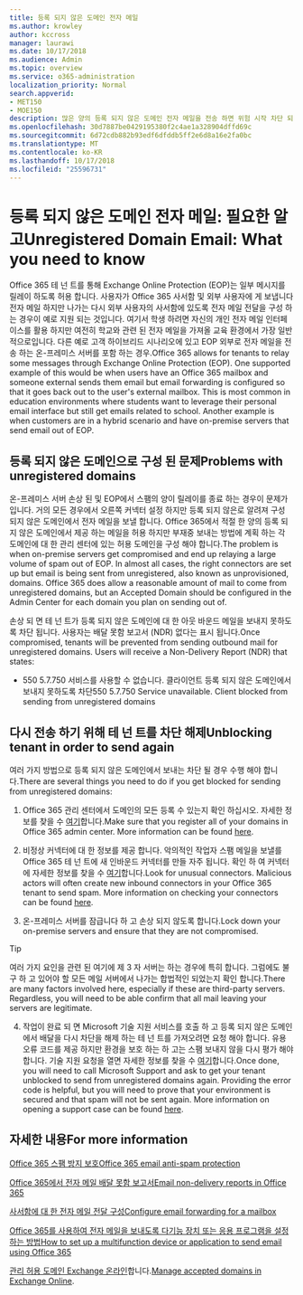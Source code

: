 ```yaml
---
title: 등록 되지 않은 도메인 전자 메일
ms.author: krowley
author: kccross
manager: laurawi
ms.date: 10/17/2018
ms.audience: Admin
ms.topic: overview
ms.service: o365-administration
localization_priority: Normal
search.appverid:
- MET150
- MOE150
description: 많은 양의 등록 되지 않은 도메인 전자 메일을 전송 하면 위험 시작 차단 되는 전자 메일을 실행 합니다. 자세한 내용은이 문서를 읽어보십시오.
ms.openlocfilehash: 30d7887be0429195380f2c4ae1a328904dffd69c
ms.sourcegitcommit: 6d72cdb882b93edf6dfddb5ff2e6d8a16e2fa0bc
ms.translationtype: MT
ms.contentlocale: ko-KR
ms.lasthandoff: 10/17/2018
ms.locfileid: "25596731"
---
```

# <a name="unregistered-domain-email-what-you-need-to-know"></a><span data-ttu-id="8d547-104">등록 되지 않은 도메인 전자 메일: 필요한 알고</span><span class="sxs-lookup"><span data-stu-id="8d547-104">Unregistered Domain Email: What you need to know</span></span>

<span data-ttu-id="8d547-p102">Office 365 테 넌 트를 통해 Exchange Online Protection (EOP)는 일부 메시지를 릴레이 하도록 허용 합니다. 사용자가 Office 365 사서함 및 외부 사용자에 게 보냅니다 전자 메일 하지만 나가는 다시 외부 사용자의 사서함에 있도록 전자 메일 전달을 구성 하는 경우이 예로 지원 되는 것입니다. 여기서 학생 하려면 자신의 개인 전자 메일 인터페이스를 활용 하지만 여전히 학교와 관련 된 전자 메일을 가져올 교육 환경에서 가장 일반적으로입니다. 다른 예로 고객 하이브리드 시나리오에 있고 EOP 외부로 전자 메일을 전송 하는 온-프레미스 서버를 포함 하는 경우.</span><span class="sxs-lookup"><span data-stu-id="8d547-p102">Office 365 allows for tenants to relay some messages through Exchange Online Protection (EOP). One supported example of this would be when users have an Office 365 mailbox and someone external sends them email but email forwarding is configured so that it goes back out to the user's external mailbox. This is most common in education environments where students want to leverage their personal email interface but still get emails related to school. Another example is when customers are in a hybrid scenario and have on-premise servers that send email out of EOP.</span></span>

## <a name="problems-with-unregistered-domains"></a><span data-ttu-id="8d547-109">등록 되지 않은 도메인으로 구성 된 문제</span><span class="sxs-lookup"><span data-stu-id="8d547-109">Problems with unregistered domains</span></span>

<span data-ttu-id="8d547-p103">온-프레미스 서버 손상 된 및 EOP에서 스팸의 양이 릴레이를 종료 하는 경우이 문제가입니다. 거의 모든 경우에서 오른쪽 커넥터 설정 하지만 등록 되지 않은로 알려져 구성 되지 않은 도메인에서 전자 메일을 보낼 합니다. Office 365에서 적절 한 양의 등록 되지 않은 도메인에서 제공 하는 메일을 허용 하지만 부재중 보내는 방법에 계획 하는 각 도메인에 대 한 관리 센터에 있는 허용 도메인을 구성 해야 합니다.</span><span class="sxs-lookup"><span data-stu-id="8d547-p103">The problem is when on-premise servers get compromised and end up relaying a large volume of spam out of EOP. In almost all cases, the right connectors are set up but email is being sent from unregistered, also known as unprovisioned, domains. Office 365 does allow a reasonable amount of mail to come from unregistered domains, but an Accepted Domain should be configured in the Admin Center for each domain you plan on sending out of.</span></span>

<span data-ttu-id="8d547-p104">손상 되 면 테 넌 트가 등록 되지 않은 도메인에 대 한 아웃 바운드 메일을 보내지 못하도록 차단 됩니다. 사용자는 배달 못함 보고서 (NDR) 없다는 표시 됩니다.</span><span class="sxs-lookup"><span data-stu-id="8d547-p104">Once compromised, tenants will be prevented from sending outbound mail for unregistered domains. Users will receive a Non-Delivery Report (NDR) that states:</span></span>

- <span data-ttu-id="8d547-p105">550 5.7.750 서비스를 사용할 수 없습니다. 클라이언트 등록 되지 않은 도메인에서 보내지 못하도록 차단</span><span class="sxs-lookup"><span data-stu-id="8d547-p105">550 5.7.750 Service unavailable. Client blocked from sending from unregistered domains</span></span>

## <a name="unblocking-tenant-in-order-to-send-again"></a><span data-ttu-id="8d547-117">다시 전송 하기 위해 테 넌 트를 차단 해제</span><span class="sxs-lookup"><span data-stu-id="8d547-117">Unblocking tenant in order to send again</span></span>

<span data-ttu-id="8d547-118">여러 가지 방법으로 등록 되지 않은 도메인에서 보내는 차단 될 경우 수행 해야 합니다.</span><span class="sxs-lookup"><span data-stu-id="8d547-118">There are several things you need to do if you get blocked for sending from unregistered domains:</span></span>

1. <span data-ttu-id="8d547-p106">Office 365 관리 센터에서 도메인의 모든 등록 수 있는지 확인 하십시오. 자세한 정보를 찾을 수 [여기](https://docs.microsoft.com/en-us/exchange/mail-flow-best-practices/manage-accepted-domains/manage-accepted-domains)합니다.</span><span class="sxs-lookup"><span data-stu-id="8d547-p106">Make sure that you register all of your domains in Office 365 admin center. More information can be found [here](https://docs.microsoft.com/en-us/exchange/mail-flow-best-practices/manage-accepted-domains/manage-accepted-domains).</span></span>

2. <span data-ttu-id="8d547-p107">비정상 커넥터에 대 한 정보를 제공 합니다. 악의적인 작업자 스팸 메일을 보낼를 Office 365 테 넌 트에 새 인바운드 커넥터를 만들 자주 됩니다. 확인 하 여 커넥터에 자세한 정보를 찾을 수 [여기](https://docs.microsoft.com/en-us/powershell/module/exchange/mail-flow/get-inboundconnector?view=exchange-ps)합니다.</span><span class="sxs-lookup"><span data-stu-id="8d547-p107">Look for unusual connectors. Malicious actors will often create new inbound connectors in your Office 365 tenant to send spam. More information on checking your connectors can be found [here](https://docs.microsoft.com/en-us/powershell/module/exchange/mail-flow/get-inboundconnector?view=exchange-ps).</span></span> 

3. <span data-ttu-id="8d547-124">온-프레미스 서버를 잠급니다 하 고 손상 되지 않도록 합니다.</span><span class="sxs-lookup"><span data-stu-id="8d547-124">Lock down your on-premise servers and ensure that they are not compromised.</span></span>

> [!TIP]
> <span data-ttu-id="8d547-p108">여러 가지 요인을 관련 된 여기에 제 3 자 서버는 하는 경우에 특히 합니다. 그럼에도 불구 하 고 있어야 할 모든 메일 서버에서 나가는 합법적인 되었는지 확인 합니다.</span><span class="sxs-lookup"><span data-stu-id="8d547-p108">There are many factors involved here, especially if these are third-party servers. Regardless, you will need to be able confirm that  all mail leaving your servers are legitimate.</span></span>

4. <span data-ttu-id="8d547-p109">작업이 완료 되 면 Microsoft 기술 지원 서비스를 호출 하 고 등록 되지 않은 도메인에서 배달을 다시 차단을 해제 하는 테 넌 트를 가져오려면 요청 해야 합니다.  유용 오류 코드를 제공 하지만 환경을 보호 하는 하 고는 스팸 보내지 않을 다시 평가 해야 합니다. 기술 지원 요청을 열면 자세한 정보를 찾을 수 [여기](https://support.office.com/en-us/article/Contact-support-for-business-products-Admin-Help-32a17ca7-6fa0-4870-8a8d-e25ba4ccfd4b#ID0EAADAAA=online)합니다.</span><span class="sxs-lookup"><span data-stu-id="8d547-p109">Once done, you will need to call Microsoft Support and ask to get your tenant unblocked to send from unregistered domains again.  Providing the error code is helpful, but you will need to prove that your environment is secured and that spam will not be sent again. More information on opening a support case can be found [here](https://support.office.com/en-us/article/Contact-support-for-business-products-Admin-Help-32a17ca7-6fa0-4870-8a8d-e25ba4ccfd4b#ID0EAADAAA=online).</span></span>
  
## <a name="for-more-information"></a><span data-ttu-id="8d547-130">자세한 내용</span><span class="sxs-lookup"><span data-stu-id="8d547-130">For more information</span></span>

[<span data-ttu-id="8d547-131">Office 365 스팸 방지 보호</span><span class="sxs-lookup"><span data-stu-id="8d547-131">Office 365 email anti-spam protection</span></span>](anti-spam-protection.md)

[<span data-ttu-id="8d547-132">Office 365에서 전자 메일 배달 못함 보고서</span><span class="sxs-lookup"><span data-stu-id="8d547-132">Email non-delivery reports in Office 365</span></span>](https://support.office.com/article/email-non-delivery-reports-in-office-365-51daa6b9-2e35-49c4-a0c9-df85bf8533c3)

[<span data-ttu-id="8d547-133">사서함에 대 한 전자 메일 전달 구성</span><span class="sxs-lookup"><span data-stu-id="8d547-133">Configure email forwarding for a mailbox</span></span>](https://docs.microsoft.com/en-us/exchange/recipients-in-exchange-online/manage-user-mailboxes/configure-email-forwarding)

[<span data-ttu-id="8d547-134">Office 365를 사용하여 전자 메일을 보내도록 다기능 장치 또는 응용 프로그램을 설정하는 방법</span><span class="sxs-lookup"><span data-stu-id="8d547-134">How to set up a multifunction device or application to send email using Office 365</span></span>](https://support.office.com/en-us/article/How-to-set-up-a-multifunction-device-or-application-to-send-email-using-Office-365-69f58e99-c550-4274-ad18-c805d654b4c4)

<span data-ttu-id="8d547-135">[관리 허용 도메인 Exchange 온라인](https://docs.microsoft.com/en-us/exchange/mail-flow-best-practices/manage-accepted-domains/manage-accepted-domains)합니다.</span><span class="sxs-lookup"><span data-stu-id="8d547-135">[Manage accepted domains in Exchange Online](https://docs.microsoft.com/en-us/exchange/mail-flow-best-practices/manage-accepted-domains/manage-accepted-domains).</span></span>
